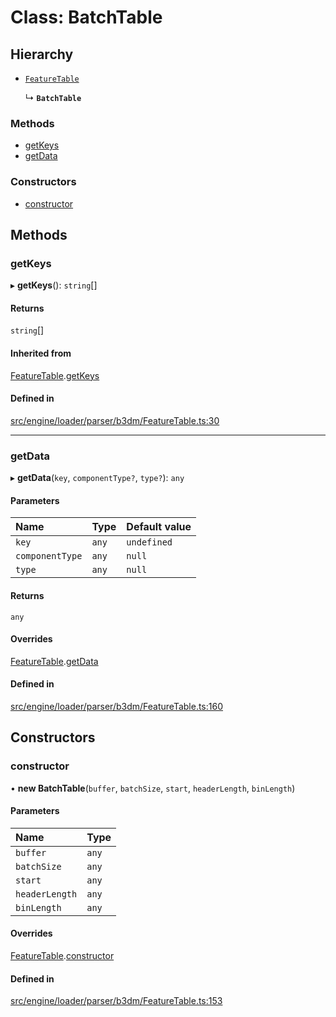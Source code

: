 # Class: BatchTable

## Hierarchy

- [`FeatureTable`](FeatureTable.md)

  ↳ **`BatchTable`**


### Methods

- [getKeys](BatchTable.md#getkeys)
- [getData](BatchTable.md#getdata)

### Constructors

- [constructor](BatchTable.md#constructor)

## Methods

### getKeys

▸ **getKeys**(): `string`[]

#### Returns

`string`[]

#### Inherited from

[FeatureTable](FeatureTable.md).[getKeys](FeatureTable.md#getkeys)

#### Defined in

[src/engine/loader/parser/b3dm/FeatureTable.ts:30](https://github.com/Orillusion/orillusion/blob/main/src/engine/loader/parser/b3dm/FeatureTable.ts#L30)

___

### getData

▸ **getData**(`key`, `componentType?`, `type?`): `any`

#### Parameters

| Name | Type | Default value |
| :------ | :------ | :------ |
| `key` | `any` | `undefined` |
| `componentType` | `any` | `null` |
| `type` | `any` | `null` |

#### Returns

`any`

#### Overrides

[FeatureTable](FeatureTable.md).[getData](FeatureTable.md#getdata)

#### Defined in

[src/engine/loader/parser/b3dm/FeatureTable.ts:160](https://github.com/Orillusion/orillusion/blob/main/src/engine/loader/parser/b3dm/FeatureTable.ts#L160)

## Constructors

### constructor

• **new BatchTable**(`buffer`, `batchSize`, `start`, `headerLength`, `binLength`)

#### Parameters

| Name | Type |
| :------ | :------ |
| `buffer` | `any` |
| `batchSize` | `any` |
| `start` | `any` |
| `headerLength` | `any` |
| `binLength` | `any` |

#### Overrides

[FeatureTable](FeatureTable.md).[constructor](FeatureTable.md#constructor)

#### Defined in

[src/engine/loader/parser/b3dm/FeatureTable.ts:153](https://github.com/Orillusion/orillusion/blob/main/src/engine/loader/parser/b3dm/FeatureTable.ts#L153)
